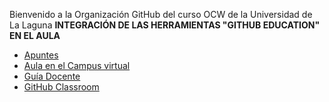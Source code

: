 Bienvenido a la Organización GitHub del curso OCW de la Universidad de La Laguna **INTEGRACIÓN DE LAS HERRAMIENTAS "GITHUB EDUCATION" EN EL AULA** 
 
 * [Apuntes](https://ull-ocw-github-education.github.io/) 
 * [Aula en el Campus virtual](https://campusvirtual.ull.es/ocw/course/view.php?id=136)
 * [Guía Docente](https://ull-ocw-github-education.github.io/assets/pdfs/anexo_2_guia_docente_rellena_v3.pdf)
 * [GitHub Classroom](https://classroom.github.com/classrooms/109737506-ull-ocw-github-education)
